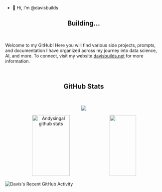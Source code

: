 - 👋 Hi, I’m @davisbuilds

<!--Title @davisbuilds-->
<h2 align="center">Building...</h2>
<br>

Welcome to my GitHub! Here you will find various side projects, prompts, and documentation I have organized across my journey into data science, AI, and more. To connect, visit my website [davisbuilds.net](https://davisbuilds.net) for more information.

<br>
<h2 align="center">GitHub Stats</h2>
<br>

<!--Total Contributions--> 
<p align="center">
<img src="https://github-readme-streak-stats.herokuapp.com?user=davisbuilds&theme=tokyonight_duo&hide_border=true">
</p>

<!--GitHub Stats--> 
<div align="center">  
  <img width="49%" height="195px" src="https://github-readme-stats.vercel.app/api?username=davisbuilds&show_icons=true&count_private=true&hide_border=true&title_color=00b3ff&icon_color=00b4ff&text_color=c9d1d9&bg_color=0d1117" alt="Andysingal github stats" /> 
  <img width="41%" height="195px" src="https://github-readme-stats.vercel.app/api/top-langs/?username=davisbuilds&layout=compact&hide_border=true&title_color=00b3ff&text_color=00b4ff&bg_color=0d1117" />
</div> 

<!--Activity Graph-->
![Davis's Recent GitHub Activity](https://github-readme-activity-graph.vercel.app/graph?username=davisbuilds&bg_color=0d1117&color=ffffff&line=00b3ff&point=f9fafa&area=true&hide_border=true)
